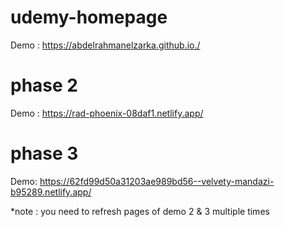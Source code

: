 # udemy-homepage

Demo : https://abdelrahmanelzarka.github.io./

# phase 2
Demo : https://rad-phoenix-08daf1.netlify.app/


# phase 3
Demo: https://62fd99d50a31203ae989bd56--velvety-mandazi-b95289.netlify.app/

*note : you need to refresh pages of demo 2 & 3 multiple times
